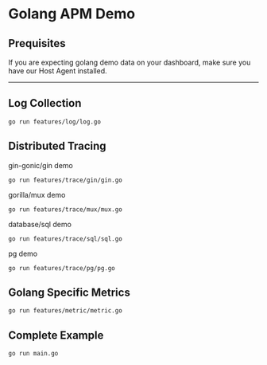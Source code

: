 # Golang APM Demo

## Prequisites

If you are expecting golang demo data on your dashboard, make sure you have our Host Agent installed.

---------------------

## Log Collection
```
go run features/log/log.go
```
## Distributed Tracing

gin-gonic/gin demo
```
go run features/trace/gin/gin.go
```

gorilla/mux demo
```
go run features/trace/mux/mux.go
```

database/sql demo
```
go run features/trace/sql/sql.go
```

pg demo
```
go run features/trace/pg/pg.go
```

## Golang Specific Metrics
```
go run features/metric/metric.go
```

## Complete Example
```
go run main.go
```


